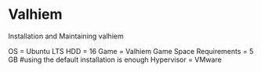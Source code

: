 # Valhiem
Installation and Maintaining valhiem 

OS = Ubuntu LTS
HDD = 16
Game = Valhiem
Game Space Requirements = 5 GB #using the default installation is enough
Hypervisor = VMware
